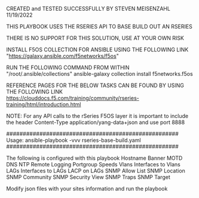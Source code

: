 CREATED and TESTED SUCCESSFULLY BY STEVEN MEISENZAHL 11/19/2022

THIS PLAYBOOK USES THE RSERIES API TO BASE BUILD OUT AN RSERIES

THERE IS NO SUPPORT FOR THIS SOLUTION, USE AT YOUR OWN RISK
 
  INSTALL F5OS COLLECTION FOR ANSIBLE USING THE FOLLOWING LINK 
     "https://galaxy.ansible.com/f5networks/f5os"
 
  RUN THE FOLLOWING COMMAND FROM WITHIN "/root/.ansible/collections"
     ansible-galaxy collection install f5networks.f5os

  REFERENCE PAGES FOR THE BELOW TASKS CAN BE FOUND BY USING THE FOLLOWING LINK
    https://clouddocs.f5.com/training/community/rseries-training/html/introduction.html

  NOTE: For any API calls to the rSeries F5OS layer it is important to include the header Content-Type application/yang-data+json and use port 8888 

####################################################
Usage: ansible-playbook -vvv rseries-base-build.yaml
####################################################

The following is configured with this playbook
  Hostname
  Banner
  MOTD
  DNS
  NTP
  Remote Logging
  Portgroup Speeds
  Vlans
  Interfaces to Vlans
  LAGs
  Interfaces to LAGs
  LACP on LAGs
  SNMP Allow List
  SNMP Location
  SNMP Community
  SNMP Security View
  SNMP Traps
  SNMP Target
  
  Modify json files with your sites information and run the playbook
